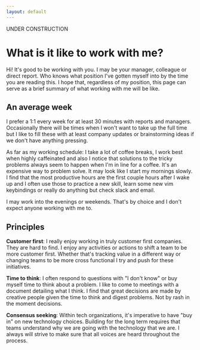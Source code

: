 ```yaml
---
layout: default
---
```


UNDER CONSTRUCTION

# What is it like to work with me?

Hi! It's good to be working with you. I may be your manager, colleague or direct
report. Who knows what position I've gotten myself into by the time you are
reading this. I hope that, regardless of my position, this page can serve as a
brief summary of what working with me will be like.

## An average week

I prefer a 1:1 every week for at least 30 minutes with reports and managers.
Occasionally there will be times when I won't want to take up the full time but
I like to fill these with at least company updates or brainstorming ideas if we
don't have anything pressing.

As far as my working schedule: I take a lot of coffee breaks, I work best when
highly caffeinated and also I notice that solutions to the tricky problems
always seem to happen when I'm in line for a coffee. It's an expensive way to
problem solve. It may look like I start my mornings slowly. I find that the
most productive hours are the first couple hours after I wake up and I often use
those to practice a new skill, learn some new vim keybindings or really do
anything but check slack and email.

I may work into the evenings or weekends. That's by choice and I don't expect
anyone working with me to.

## Principles

__Customer first__: I really enjoy working in truly customer first companies.
They are hard to find. I enjoy any activities or actions to shift a team to be
more customer first. Whether that's tracking value in a different way or
changing teams to be more cross functional I try and push for these initiatives.

__Time to think__: I often respond to questions with "I don't know" or buy
myself time to think about a problem. I like to come to meetings with a
document detailing what I think. I find that great decisions are made by
creative people given the time to think and digest problems. Not by rash
in the moment decisions.

__Consensus seeking__: Within tech organizations, it's imperative to have "buy
in" on new technology choices. Building for the long term requires that teams
understand why we are going with the technology that we are. I always will
strive to make sure that all voices are heard throughout the process.
